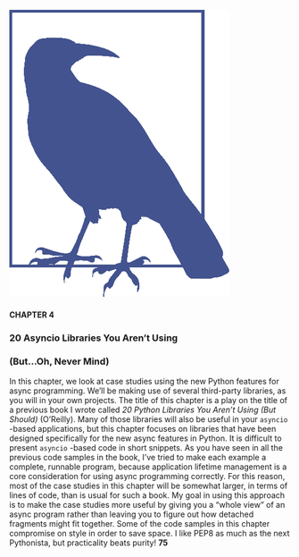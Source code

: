 
![page_86_0](images/page_86_0.png)
 #### CHAPTER 4
 ### 20 Asyncio Libraries You Aren’t Using
 ### (But…Oh, Never Mind)
 In this chapter, we look at case studies using the new Python features for async programming. We’ll be making use of several third-party libraries, as you will in your own projects. The title of this chapter is a play on the title of a previous book I wrote called  *20* *Python Libraries You Aren’t Using (But Should)*  (O’Reilly). Many of those libraries will also be useful in your  `asyncio` -based applications, but this chapter focuses on libraries that have been designed specifically for the new async features in Python. It is difficult to present  `asyncio` -based code in short snippets. As you have seen in all the previous code samples in the book, I’ve tried to make each example a complete, runnable program, because application lifetime management is a core consideration for using async programming correctly. For this reason, most of the case studies in this chapter will be somewhat larger, in terms of lines of code, than is usual for such a book. My goal in using this approach is to make the case studies more useful by giving you a “whole view” of an async program rather than leaving you to figure out how detached fragments might fit together. Some of the code samples in this chapter compromise on style in order to save space. I like PEP8 as much as the next Pythonista, but practicality beats purity! **75**